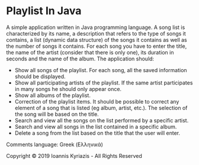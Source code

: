 # Playlist In Java
A simple application written in Java programming language. A song list is characterized by its name, a description that refers to the type of songs it contains, a list (dynamic data structure) of the songs it contains as well as the number of songs it contains. For each song you have to enter the title, the name of the artist (consider that there is only one), its duration in seconds and the name of the album.
The application should:
  - Show all songs of the playlist. For each song, all the saved information should be displayed.
  - Show all participating artists of the playlist. If the same artist participates in many songs he should only appear once.
  - Show all albums of the playlist.
  - Correction of the playlist items. It should be possible to correct any element of a song that is listed (eg album, artist, etc.). The selection of the song will be based on the title.
  - Search and view all the songs on the list performed by a specific artist.
  - Search and view all songs in the list contained in a specific album.
  - Delete a song from the list based on the title that the user will enter.
 
 Comments language: Greek (Ελληνικά)
 
 Copyright © 2019 Ioannis Kyriazis - All Rights Reserved
